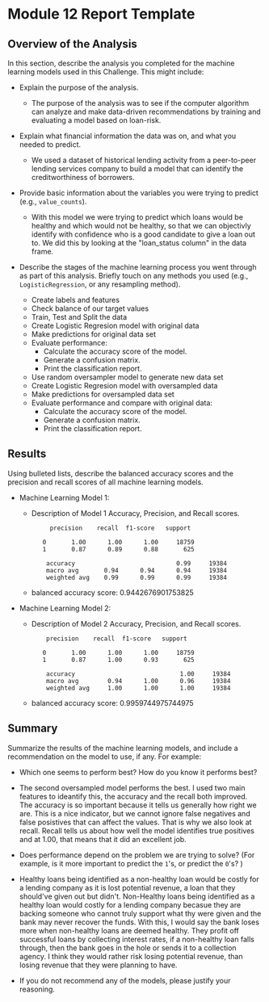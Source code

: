 # Module 12 Report Template

## Overview of the Analysis

In this section, describe the analysis you completed for the machine learning models used in this Challenge. This might include:

* Explain the purpose of the analysis.
  * The purpose of the analysis was to see if the computer algorithm can analyze and make data-driven recommendations by training and evaluating a model based on loan-risk.

* Explain what financial information the data was on, and what you needed to predict.
  * We used a dataset of historical lending activity from a peer-to-peer lending services company to build a model that can identify the creditworthiness of borrowers.

* Provide basic information about the variables you were trying to predict (e.g., `value_counts`).
  * With this model we were trying to predict which loans would be healthy and which would not be healthy, so that we can objectivly identify with confidence who is a good candidate to give a loan out to. We did this by looking at the "loan_status column" in the data frame. 

* Describe the stages of the machine learning process you went through as part of this analysis. Briefly touch on any methods you used (e.g., `LogisticRegression`, or any resampling method).
  -  Create labels and features
  - Check balance of our target values
  - Train, Test and Split the data
  - Create Logistic Regresion model with original data
  - Make predictions for original data set 
  - Evaluate performance:
    - Calculate the accuracy score of the model.
    - Generate a confusion matrix.
    - Print the classification report.
  - Use random oversampler model to generate new data set
  - Create Logistic Regresion model with oversampled data
  - Make predictions for oversampled data set 
  - Evaluate performance and compare with original data:
    - Calculate the accuracy score of the model.
    - Generate a confusion matrix.
    - Print the classification report.

## Results

Using bulleted lists, describe the balanced accuracy scores and the precision and recall scores of all machine learning models.

* Machine Learning Model 1:
  * Description of Model 1 Accuracy, Precision, and Recall scores.
           

             precision    recall  f1-score   support

           0       1.00      1.00      1.00     18759
           1       0.87      0.89      0.88       625

            accuracy                            0.99     19384
            macro avg       0.94      0.94      0.94     19384
            weighted avg    0.99      0.99      0.99     19384

  * balanced accuracy score: 0.9442676901753825 

* Machine Learning Model 2:
  * Description of Model 2 Accuracy, Precision, and Recall scores.
            
            precision    recall  f1-score   support

           0       1.00      1.00      1.00     18759
           1       0.87      1.00      0.93       625

            accuracy                             1.00     19384
            macro avg        0.94      1.00      0.96     19384
            weighted avg     1.00      1.00      1.00     19384

  * balanced accuracy score: 0.9959744975744975 


## Summary

Summarize the results of the machine learning models, and include a recommendation on the model to use, if any. For example:

* Which one seems to perform best? How do you know it performs best?

 * The second oversampled model performs the best. I used two main features to ideantify this, the accuracy and the recall both improved. The accuracy is so important because it tells us generally how right we are. This is a nice indicator, but we cannot ignore false negatives and false posistives that can affect the values. That is why we also look at recall. Recall tells us about how well the model identifies true positives and at 1.00, that means that it did an excellent job. 

* Does performance depend on the problem we are trying to solve? (For example, is it more important to predict the `1`'s, or predict the `0`'s? )

 * Healthy loans being identified as a non-healthy loan would be costly for a lending company as it is lost potential revenue, a loan that they should've given out but didn't. Non-Healthy loans being identified as a healthy loan would costly for a lending company becasue they are backing someone who cannot truly support what thy were given and the bank may never recover the funds. With this, I would say the bank loses more when non-healthy loans are deemed healthy. They profit off successful loans by collecting interest rates, if a non-healthy loan falls through, then the bank goes in the hole or sends it to a collection agency. I think they would rather risk losing potential revenue, than losing revenue that they were planning to have.

* If you do not recommend any of the models, please justify your reasoning.
